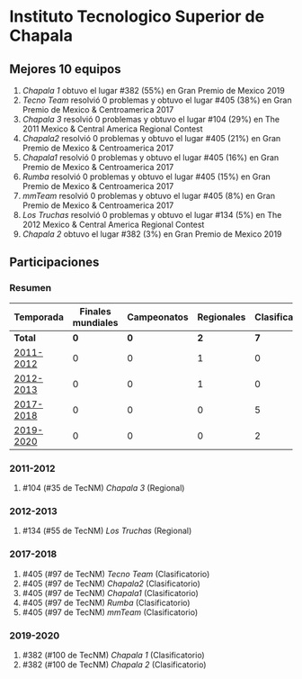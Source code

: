 # Instituto Tecnologico Superior de Chapala

## Mejores 10 equipos

1. _Chapala 1_ obtuvo el lugar #382 (55%) en Gran Premio de Mexico 2019
1. _Tecno Team_ resolvió 0 problemas y obtuvo el lugar #405 (38%) en Gran Premio de Mexico & Centroamerica 2017
1. _Chapala 3_ resolvió 0 problemas y obtuvo el lugar #104 (29%) en The 2011 Mexico & Central America Regional Contest
1. _Chapala2_ resolvió 0 problemas y obtuvo el lugar #405 (21%) en Gran Premio de Mexico & Centroamerica 2017
1. _Chapala1_ resolvió 0 problemas y obtuvo el lugar #405 (16%) en Gran Premio de Mexico & Centroamerica 2017
1. _Rumba_ resolvió 0 problemas y obtuvo el lugar #405 (15%) en Gran Premio de Mexico & Centroamerica 2017
1. _mmTeam_ resolvió 0 problemas y obtuvo el lugar #405 (8%) en Gran Premio de Mexico & Centroamerica 2017
1. _Los Truchas_ resolvió 0 problemas y obtuvo el lugar #134 (5%) en The 2012 Mexico & Central America Regional Contest
1. _Chapala 2_ obtuvo el lugar #382 (3%) en Gran Premio de Mexico 2019

## Participaciones

### Resumen

| Temporada | Finales mundiales | Campeonatos | Regionales | Clasificatorios | Equipos |
| --- | --- | --- | --- | --- | --- |
| **Total** | **0** | **0** | **2** | **7** | **9** |
| [2011-2012](#2011-2012) | 0 | 0 | 1 | 0 | 1 |
| [2012-2013](#2012-2013) | 0 | 0 | 1 | 0 | 1 |
| [2017-2018](#2017-2018) | 0 | 0 | 0 | 5 | 5 |
| [2019-2020](#2019-2020) | 0 | 0 | 0 | 2 | 2 |

### 2011-2012

1. #104 (#35 de TecNM) _Chapala 3_ (Regional)

### 2012-2013

1. #134 (#55 de TecNM) _Los Truchas_ (Regional)

### 2017-2018

1. #405 (#97 de TecNM) _Tecno Team_ (Clasificatorio)
1. #405 (#97 de TecNM) _Chapala2_ (Clasificatorio)
1. #405 (#97 de TecNM) _Chapala1_ (Clasificatorio)
1. #405 (#97 de TecNM) _Rumba_ (Clasificatorio)
1. #405 (#97 de TecNM) _mmTeam_ (Clasificatorio)

### 2019-2020

1. #382 (#100 de TecNM) _Chapala 1_ (Clasificatorio)
1. #382 (#100 de TecNM) _Chapala 2_ (Clasificatorio)



